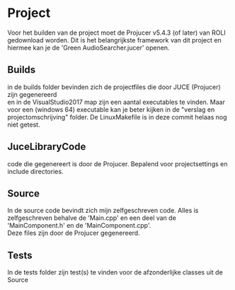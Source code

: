 # Project
Voor het builden van de project moet de Projucer v5.4.3 (of later) van ROLI gedownload worden. Dit is het belangrijkste framework van dit project en hiermee kan je de 'Green AudioSearcher.jucer' openen.

## Builds
in de builds folder bevinden zich de projectfiles die door JUCE (Projucer) zijn gegenereerd  
en in de VisualStudio2017 map zijn een aantal executables te vinden. Maar voor een (windows 64) executable kan je beter kijken in de "verslag en projectomschrijving" folder. De LinuxMakefile is in deze commit helaas nog niet getest.  

## JuceLibraryCode
code die gegenereert is door de Projucer. Bepalend voor projectsettings en include directories.  

## Source
In de source code bevindt zich mijn zelfgeschreven code. Alles is zelfgeschreven behalve de 'Main.cpp' en een deel van de 'MainComponent.h' en de 'MainComponent.cpp'.  
Deze files zijn door de Projucer gegenereerd.

## Tests
In de tests folder zijn test(s) te vinden voor de afzonderlijke classes uit de Source
